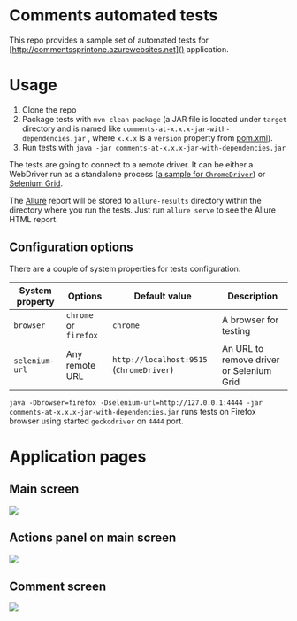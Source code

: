 # Comments automated tests
This repo provides a sample set of automated tests for [http://commentssprintone.azurewebsites.net]() application.



# Usage
1. Clone the repo
2. Package tests  with `mvn clean package` (a JAR file is located under `target` directory and is named like `comments-at-x.x.x-jar-with-dependencies.jar` , where `x.x.x` is a `version` property from [pom.xml](pom.xml)).
3. Run tests with `java -jar comments-at-x.x.x-jar-with-dependencies.jar`

The tests are going to connect to a remote driver. It can be either a WebDriver run as a 
 standalone process ([a sample for `ChromeDriver`](https://github.com/SeleniumHQ/selenium/wiki/ChromeDriver#running-chromedriver-as-a-standalone-process)) or [Selenium Grid](https://www.seleniumhq.org/docs/07_selenium_grid.jsp).

The [Allure](http://allure.qatools.ru) report will be stored to `allure-results` directory within the directory where you run the tests. Just run `allure serve` to see the Allure HTML report.

## Configuration options
There are a couple of system properties for tests configuration.

System property | Options | Default value | Description
---|---|---|---
`browser` | `chrome` or `firefox` | `chrome` | A browser for testing
`selenium-url` | Any remote URL | `http://localhost:9515` (`ChromeDriver`) | An URL to remove driver or Selenium Grid


`java -Dbrowser=firefox -Dselenium-url=http://127.0.0.1:4444 -jar comments-at-x.x.x-jar-with-dependencies.jar` runs tests on Firefox browser using started `geckodriver` on `4444` port.

# Application pages
## Main screen
![](docs/pages/main-page.png)

## Actions panel on main screen
![](docs/pages/actions-panel.png)

## Comment screen
![](docs/pages/comment.png)
